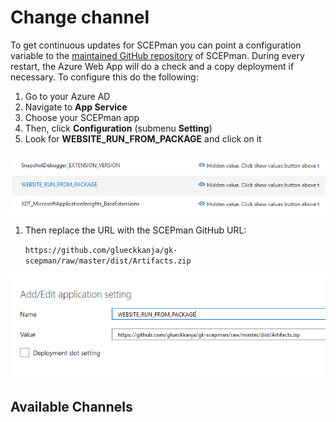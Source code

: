 # Change channel

To get continuous updates for SCEPman you can point a configuration variable to the [maintained GitHub repository](https://github.com/glueckkanja/gk-scepman) of SCEPman. During every restart, the Azure Web App will do a check and a copy deployment if necessary. To configure this do the following:

1. Go to your Azure AD
2. Navigate to **App Service**
3. Choose your SCEPman app
4. Then, click **Configuration** \(submenu **Setting**\)
5. Look for **WEBSITE\_RUN\_FROM\_PACKAGE** and click on it

![](../.gitbook/assets/scepman_optional2%20%281%29%20%281%29.png)

1. Then replace the URL with the SCEPman GitHub URL:

   `https://github.com/glueckkanja/gk-scepman/raw/master/dist/Artifacts.zip`

![](../.gitbook/assets/scepman_optional3%20%281%29%20%281%29.png)

## Available Channels

